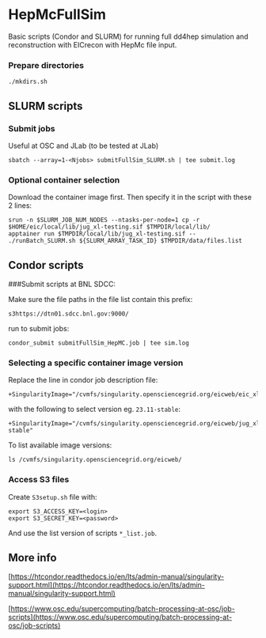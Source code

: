 # HepMcFullSim

Basic scripts (Condor and SLURM) for running full dd4hep simulation and reconstruction with EICrecon with HepMc file input.

### Prepare directories

```Sh
./mkdirs.sh
```

## SLURM scripts

### Submit jobs

Useful at OSC and JLab (to be tested at JLab)

```Sh
sbatch --array=1-<Njobs> submitFullSim_SLURM.sh | tee submit.log
```

### Optional container selection

Download the container image first. Then specify it in the script with these 2 lines:

```Sh
srun -n $SLURM_JOB_NUM_NODES --ntasks-per-node=1 cp -r $HOME/eic/local/lib/jug_xl-testing.sif $TMPDIR/local/lib/
apptainer run $TMPDIR/local/lib/jug_xl-testing.sif -- ./runBatch_SLURM.sh ${SLURM_ARRAY_TASK_ID} $TMPDIR/data/files.list
```

## Condor scripts

###Submit scripts at BNL SDCC:

Make sure the file paths in the file list contain this prefix:

```Sh
s3https://dtn01.sdcc.bnl.gov:9000/
```

run to submit jobs:

```Sh
condor_submit submitFullSim_HepMC.job | tee sim.log
```

### Selecting a specific container image version

Replace the line in condor job description file: 

```Sh
+SingularityImage="/cvmfs/singularity.opensciencegrid.org/eicweb/eic_xl:nightly"
```

with the following to select version eg. `23.11-stable`:

```Sh
+SingularityImage="/cvmfs/singularity.opensciencegrid.org/eicweb/jug_xl:23.11-stable"
```

To list available image versions:

```Sh
ls /cvmfs/singularity.opensciencegrid.org/eicweb/
```


### Access S3 files

Create ``S3setup.sh`` file with:

```Sh
export S3_ACCESS_KEY=<login>
export S3_SECRET_KEY=<password>
```

And use the list version of scripts ``*_list.job``.

## More info

[https://htcondor.readthedocs.io/en/lts/admin-manual/singularity-support.html](https://htcondor.readthedocs.io/en/lts/admin-manual/singularity-support.html)

[https://www.osc.edu/supercomputing/batch-processing-at-osc/job-scripts](https://www.osc.edu/supercomputing/batch-processing-at-osc/job-scripts)

